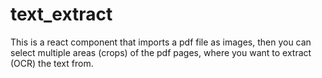 # text_extract

This is a react component that imports a pdf file as images, then you can select multiple areas (crops) of the pdf pages, where you want to extract (OCR) the text from.

